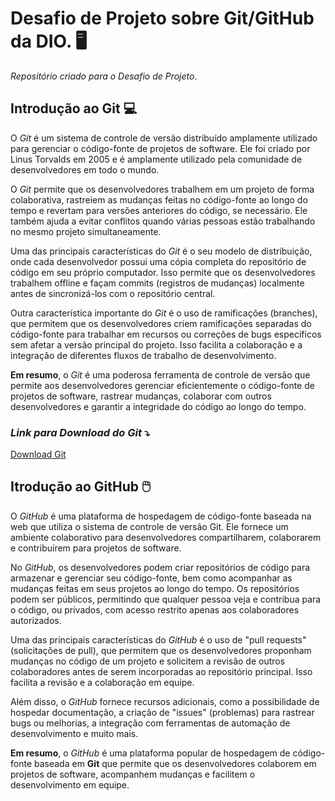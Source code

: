 # Desafio de Projeto sobre Git/GitHub da DIO. :desktop_computer:
*Repositório criado para o Desafio de Projeto*.

## **Introdução ao Git** :computer:

O *Git* é um sistema de controle de versão distribuído amplamente utilizado para gerenciar o código-fonte de projetos de software. Ele foi criado por Linus Torvalds em 2005 e é amplamente utilizado pela comunidade de desenvolvedores em todo o mundo.

O *Git* permite que os desenvolvedores trabalhem em um projeto de forma colaborativa, rastreiem as mudanças feitas no código-fonte ao longo do tempo e revertam para versões anteriores do código, se necessário. Ele também ajuda a evitar conflitos quando várias pessoas estão trabalhando no mesmo projeto simultaneamente.

Uma das principais características do *Git* é o seu modelo de distribuição, onde cada desenvolvedor possui uma cópia completa do repositório de código em seu próprio computador. Isso permite que os desenvolvedores trabalhem offline e façam commits (registros de mudanças) localmente antes de sincronizá-los com o repositório central.

Outra característica importante do *Git* é o uso de ramificações (branches), que permitem que os desenvolvedores criem ramificações separadas do código-fonte para trabalhar em recursos ou correções de bugs específicos sem afetar a versão principal do projeto. Isso facilita a colaboração e a integração de diferentes fluxos de trabalho de desenvolvimento.

**Em resumo**, o *Git* é uma poderosa ferramenta de controle de versão que permite aos desenvolvedores gerenciar eficientemente o código-fonte de projetos de software, rastrear mudanças, colaborar com outros desenvolvedores e garantir a integridade do código ao longo do tempo.


### *Link para Download do Git* :arrow_heading_down:
[Download Git](https://git-scm.com/)


## **Itrodução ao GitHub** :computer_mouse:

O *GitHub* é uma plataforma de hospedagem de código-fonte baseada na web que utiliza o sistema de controle de versão Git. Ele fornece um ambiente colaborativo para desenvolvedores compartilharem, colaborarem e contribuírem para projetos de software.

No *GitHub*, os desenvolvedores podem criar repositórios de código para armazenar e gerenciar seu código-fonte, bem como acompanhar as mudanças feitas em seus projetos ao longo do tempo. Os repositórios podem ser públicos, permitindo que qualquer pessoa veja e contribua para o código, ou privados, com acesso restrito apenas aos colaboradores autorizados.

Uma das principais características do *GitHub* é o uso de "pull requests" (solicitações de pull), que permitem que os desenvolvedores proponham mudanças no código de um projeto e solicitem a revisão de outros colaboradores antes de serem incorporadas ao repositório principal. Isso facilita a revisão e a colaboração em equipe.

Além disso, o *GitHub* fornece recursos adicionais, como a possibilidade de hospedar documentação, a criação de "issues" (problemas) para rastrear bugs ou melhorias, a integração com ferramentas de automação de desenvolvimento e muito mais.

**Em resumo**, o *GitHub* é uma plataforma popular de hospedagem de código-fonte baseada em **Git** que permite que os desenvolvedores colaborem em projetos de software, acompanhem mudanças e facilitem o desenvolvimento em equipe.


